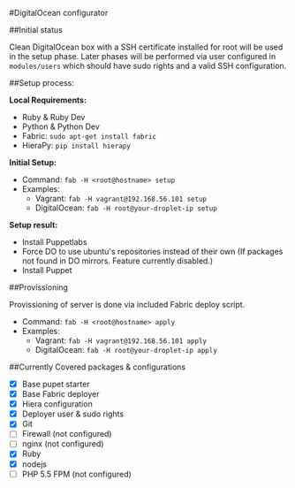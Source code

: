 #DigitalOcean configurator

##Initial status

Clean DigitalOcean box with a SSH certificate installed for root will be used
in the setup phase. Later phases will be performed via user configured in
`modules/users` which should have sudo rights and a valid SSH configuration.

##Setup process:

**Local Requirements:**

- Ruby & Ruby Dev
- Python & Python Dev
- Fabric: `sudo apt-get install fabric`
- HieraPy: `pip install hierapy`

**Initial Setup:**

- Command: `fab -H <root@hostname> setup`
- Examples:
    - Vagrant: `fab -H vagrant@192.168.56.101 setup`
    - DigitalOcean: `fab -H root@your-droplet-ip setup`

**Setup result:**

- Install Puppetlabs
- Force DO to use ubuntu's repositories instead of their own (If packages not found in DO mirrors. Feature currently disabled.)
- Install Puppet

##Provissioning

Provissioning of server is done via included Fabric deploy script.

- Command: `fab -H <root@hostname> apply`
- Examples:
    - Vagrant: `fab -H vagrant@192.168.56.101 apply`
    - DigitalOcean: `fab -H root@your-droplet-ip apply`

##Currently Covered packages & configurations

- [x] Base pupet starter
- [x] Base Fabric deployer
- [x] Hiera configuration
- [x] Deployer user & sudo rights
- [x] Git
- [ ] Firewall (not configured)
- [ ] nginx (not configured)
- [x] Ruby
- [x] nodejs
- [ ] PHP 5.5 FPM (not configured)
